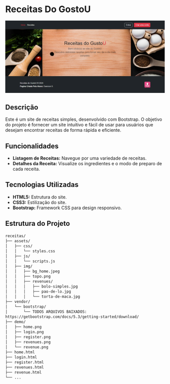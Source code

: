 # Receitas Do GostoU

![Home Page](https://github.com/ksevendev/receitas/blob/136c15bb6557f3ddfafc21258ab6d8aa47a0f0ce/demo/home.png?raw=true)

## Descrição

Este é um site de receitas simples, desenvolvido com Bootstrap. 
O objetivo do projeto é fornecer um site intuitivo e fácil de usar para usuários que desejam encontrar receitas de forma rápida e eficiente. 

## Funcionalidades

- **Listagem de Receitas:** Navegue por uma variedade de receitas.
- **Detalhes da Receita:** Visualize os ingredientes e o modo de preparo de cada receita.

## Tecnologias Utilizadas

- **HTML5:** Estrutura do site.
- **CSS3:** Estilização do site.
- **Bootstrap:** Framework CSS para design responsivo.

## Estrutura do Projeto

```plaintext
receitas/
├── assets/
│   ├── css/
│   │   └── styles.css
│   ├── js/
│   │   └── scripts.js
│   ├── img/
│   │   ├── bg_home.jpeg
│   │   ├── topo.png
│   │   ├── revenues/
│   │   │   ├── bolo-simples.jpg
│   │   │   ├── pao-de-lo.jpg
│   │   │   └── torta-de-maca.jpg
├── vendor/
│   └── bootstrap/
│       └── TODOS ARQUIVOS BAIXADOS: https://getbootstrap.com/docs/5.3/getting-started/download/
├── demo/
│   ├── home.png
│   ├── login.png
│   ├── register.png
│   ├── revenues.png
│   └── revenue.png
├── home.html
├── login.html
├── register.html
├── revenues.html
├── revenue.html
└── ...

